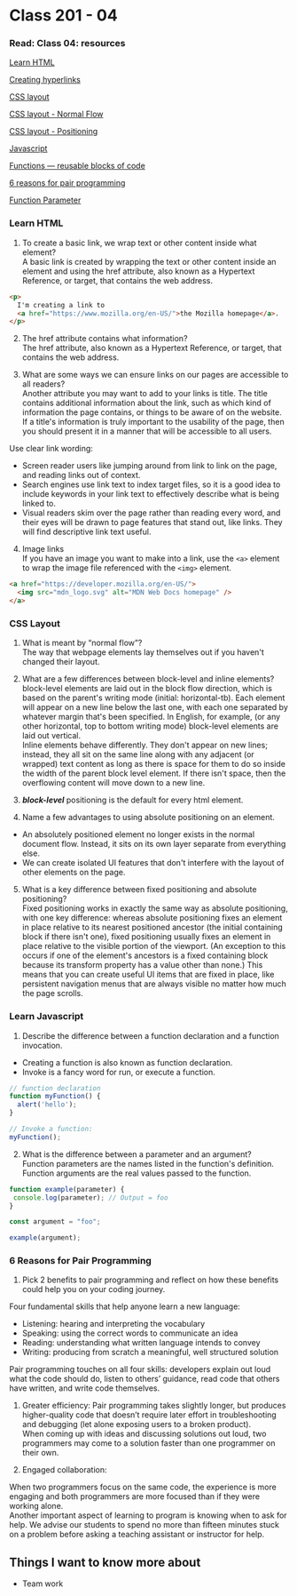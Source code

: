 # Class 201 - 04

### Read: Class 04: resources

[Learn HTML](https://developer.mozilla.org/en-US/docs/Learn/HTML)

[Creating hyperlinks](https://developer.mozilla.org/en-US/docs/Learn/HTML/Introduction_to_HTML/Creating_hyperlinks)

[CSS layout](https://developer.mozilla.org/en-US/docs/Learn/CSS/CSS_layout)

[CSS layout - Normal Flow](https://developer.mozilla.org/en-US/docs/Learn/CSS/CSS_layout/Normal_Flow)

[CSS layout - Positioning](https://developer.mozilla.org/en-US/docs/Learn/CSS/CSS_layout/Positioning)

[Javascript](https://developer.mozilla.org/en-US/docs/Learn/JavaScript)

[Functions — reusable blocks of code](https://developer.mozilla.org/en-US/docs/Learn/JavaScript/Building_blocks/Functions)

[6 reasons for pair programming](https://www.codefellows.org/blog/6-reasons-for-pair-programming/)

[Function Parameter](https://developer.mozilla.org/en-US/docs/Glossary/Parameter)

### Learn HTML

1. To create a basic link, we wrap text or other content inside what element?  
A basic link is created by wrapping the text or other content inside an <a> element and using the href attribute, also known as a Hypertext Reference, or target, that contains the web address.

```html
<p>
  I'm creating a link to
  <a href="https://www.mozilla.org/en-US/">the Mozilla homepage</a>.
</p>
```

2. The href attribute contains what information?  
The href attribute, also known as a Hypertext Reference, or target, that contains the web address.

3. What are some ways we can ensure links on our pages are accessible to all readers?  
Another attribute you may want to add to your links is title. The title contains additional information about the link, such as which kind of information the page contains, or things to be aware of on the website.  
If a title's information is truly important to the usability of the page, then you should present it in a manner that will be accessible to all users.  

Use clear link wording:  

- Screen reader users like jumping around from link to link on the page, and reading links out of context.
- Search engines use link text to index target files, so it is a good idea to include keywords in your link text to effectively describe what is being linked to.
- Visual readers skim over the page rather than reading every word, and their eyes will be drawn to page features that stand out, like links. They will find descriptive link text useful.  

4. Image links  
If you have an image you want to make into a link, use the `<a>` element to wrap the image file referenced with the `<img>` element.

```html
<a href="https://developer.mozilla.org/en-US/">
  <img src="mdn_logo.svg" alt="MDN Web Docs homepage" />
</a>
```

### CSS Layout

1. What is meant by “normal flow”?  
The way that webpage elements lay themselves out if you haven't changed their layout.

2. What are a few differences between block-level and inline elements?  
block-level elements are laid out in the block flow direction, which is based on the parent's writing mode (initial: horizontal-tb). Each element will appear on a new line below the last one, with each one separated by whatever margin that's been specified. In English, for example, (or any other horizontal, top to bottom writing mode) block-level elements are laid out vertical.  
Inline elements behave differently. They don't appear on new lines; instead, they all sit on the same line along with any adjacent (or wrapped) text content as long as there is space for them to do so inside the width of the parent block level element. If there isn't space, then the overflowing content will move down to a new line.  

3. ***block-level*** positioning is the default for every html element.  

4. Name a few advantages to using absolute positioning on an element.  

- An absolutely positioned element no longer exists in the normal document flow. Instead, it sits on its own layer separate from everything else.  
- We can create isolated UI features that don't interfere with the layout of other elements on the page.  

5. What is a key difference between fixed positioning and absolute positioning?  
Fixed positioning works in exactly the same way as absolute positioning, with one key difference: whereas absolute positioning fixes an element in place relative to its nearest positioned ancestor (the initial containing block if there isn't one), fixed positioning usually fixes an element in place relative to the visible portion of the viewport. (An exception to this occurs if one of the element's ancestors is a fixed containing block because its transform property has a value other than none.) This means that you can create useful UI items that are fixed in place, like persistent navigation menus that are always visible no matter how much the page scrolls.

### Learn Javascript

1. Describe the difference between a function declaration and a function invocation.  

- Creating a function is also known as function declaration.
- Invoke is a fancy word for run, or execute a function.

```js
// function declaration
function myFunction() {
  alert('hello');
}

// Invoke a function:
myFunction();
```

2. What is the difference between a parameter and an argument?  
 Function parameters are the names listed in the function's definition. Function arguments are the real values passed to the function.  

 ```js
 function example(parameter) {
  console.log(parameter); // Output = foo
}

const argument = "foo";

example(argument);
```

### 6 Reasons for Pair Programming

1. Pick 2 benefits to pair programming and reflect on how these benefits could help you on your coding journey.

Four fundamental skills that help anyone learn a new language:  

- Listening: hearing and interpreting the vocabulary
- Speaking: using the correct words to communicate an idea
- Reading: understanding what written language intends to convey
- Writing: producing from scratch a meaningful, well structured solution

Pair programming touches on all four skills: developers explain out loud what the code should do, listen to others’ guidance, read code that others have written, and write code themselves.

1. Greater efficiency:
Pair programming takes slightly longer, but produces higher-quality code that doesn’t require later effort in troubleshooting and debugging (let alone exposing users to a broken product).  
When coming up with ideas and discussing solutions out loud, two programmers may come to a solution faster than one programmer on their own.  

2. Engaged collaboration:  

When two programmers focus on the same code, the experience is more engaging and both programmers are more focused than if they were working alone.  
Another important aspect of learning to program is knowing when to ask for help. We advise our students to spend no more than fifteen minutes stuck on a problem before asking a teaching assistant or instructor for help.  

## Things I want to know more about

- Team work
